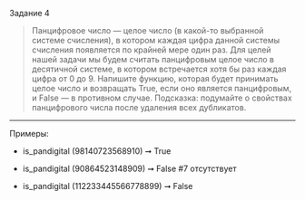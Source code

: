 Задание 4
> Панцифровое число — целое число (в какой-то выбранной системе счисления), в котором каждая цифра данной системы
счисления появляется по крайней мере один раз.
Для целей нашей задачи мы будем считать панцифровым целое число в десятичной системе, в котором встречается хотя бы
раз каждая цифра от 0 до 9.
Напишите функцию, которая будет принимать целое число и возвращать True, если оно является панцифровым, и False —
в противном случае.
Подсказка: подумайте о свойствах панцифрового числа после удаления всех дубликатов.
___
Примеры:
- is_pandigital (98140723568910) ➞ True


- is_pandigital (90864523148909) ➞ False #7 отсутствует


- is_pandigital (112233445566778899) ➞ False
